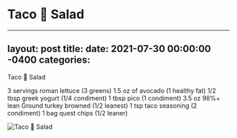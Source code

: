 # Taco 🌮 Salad
---
layout: post
title: 
date:   2021-07-30 00:00:00 -0400
categories: 
---
Taco 🌮 Salad

3 servings roman lettuce (3 greens)
1.5 oz of avocado (1 healthy fat)
1/2 tbsp greek yogurt (1/4 condiment)
1 tbsp pico (1 condiment)
3.5 oz 98%+ lean Ground turkey browned (1/2 leanest)
1 tsp taco seasoning (2 condiment)
1 bag quest chips (1/2 leaner)

![Taco 🌮 Salad](/images/Taco%20🌮%20Salad.png)

